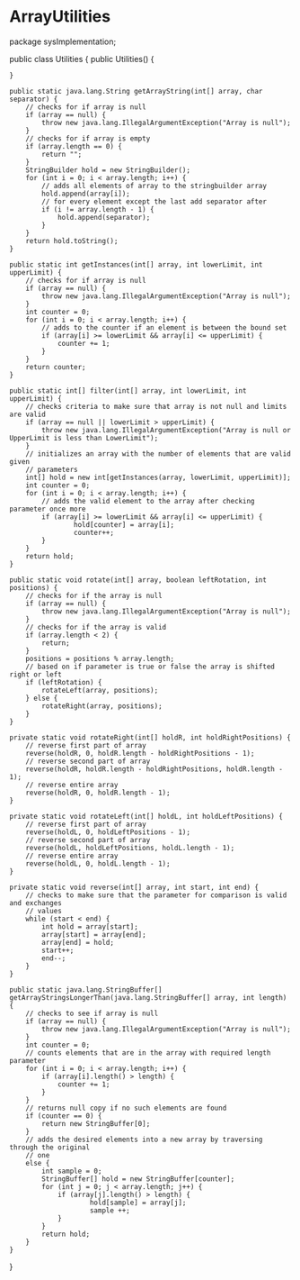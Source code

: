 # ArrayUtilities
package sysImplementation;

public class Utilities {
	public Utilities() {

	}

	public static java.lang.String getArrayString(int[] array, char separator) {
		// checks for if array is null
		if (array == null) {
			throw new java.lang.IllegalArgumentException("Array is null");
		}
		// checks for if array is empty
		if (array.length == 0) {
			return "";
		}
		StringBuilder hold = new StringBuilder();
		for (int i = 0; i < array.length; i++) {
			// adds all elements of array to the stringbuilder array
			hold.append(array[i]);
			// for every element except the last add separator after
			if (i != array.length - 1) {
				hold.append(separator);
			}
		}
		return hold.toString();
	}

	public static int getInstances(int[] array, int lowerLimit, int upperLimit) {
		// checks for if array is null
		if (array == null) {
			throw new java.lang.IllegalArgumentException("Array is null");
		}
		int counter = 0;
		for (int i = 0; i < array.length; i++) {
			// adds to the counter if an element is between the bound set
			if (array[i] >= lowerLimit && array[i] <= upperLimit) {
				counter += 1;
			}
		}
		return counter;
	}

	public static int[] filter(int[] array, int lowerLimit, int upperLimit) {
		// checks criteria to make sure that array is not null and limits are valid
		if (array == null || lowerLimit > upperLimit) {
			throw new java.lang.IllegalArgumentException("Array is null or UpperLimit is less than LowerLimit");
		}
		// initializes an array with the number of elements that are valid given
		// parameters
		int[] hold = new int[getInstances(array, lowerLimit, upperLimit)];
		int counter = 0;
		for (int i = 0; i < array.length; i++) {
			// adds the valid element to the array after checking parameter once more
			if (array[i] >= lowerLimit && array[i] <= upperLimit) {
					hold[counter] = array[i];
					counter++;
			}
		}
		return hold;
	}

	public static void rotate(int[] array, boolean leftRotation, int positions) {
		// checks for if the array is null
		if (array == null) {
			throw new java.lang.IllegalArgumentException("Array is null");
		}
		// checks for if the array is valid
		if (array.length < 2) {
			return;
		}
		positions = positions % array.length;
		// based on if parameter is true or false the array is shifted right or left
		if (leftRotation) {
			rotateLeft(array, positions);
		} else {
			rotateRight(array, positions);
		}
	}

	private static void rotateRight(int[] holdR, int holdRightPositions) {
		// reverse first part of array
		reverse(holdR, 0, holdR.length - holdRightPositions - 1);
		// reverse second part of array
		reverse(holdR, holdR.length - holdRightPositions, holdR.length - 1);
		// reverse entire array
		reverse(holdR, 0, holdR.length - 1);
	}

	private static void rotateLeft(int[] holdL, int holdLeftPositions) {
		// reverse first part of array
		reverse(holdL, 0, holdLeftPositions - 1);
		// reverse second part of array
		reverse(holdL, holdLeftPositions, holdL.length - 1);
		// reverse entire array
		reverse(holdL, 0, holdL.length - 1);
	}

	private static void reverse(int[] array, int start, int end) {
		// checks to make sure that the parameter for comparison is valid and exchanges
		// values
		while (start < end) {
			int hold = array[start];
			array[start] = array[end];
			array[end] = hold;
			start++;
			end--;
		}
	}

	public static java.lang.StringBuffer[] getArrayStringsLongerThan(java.lang.StringBuffer[] array, int length) {
		// checks to see if array is null
		if (array == null) {
			throw new java.lang.IllegalArgumentException("Array is null");
		}
		int counter = 0;
		// counts elements that are in the array with required length parameter
		for (int i = 0; i < array.length; i++) {
			if (array[i].length() > length) {
				counter += 1;
			}
		}
		// returns null copy if no such elements are found
		if (counter == 0) {
			return new StringBuffer[0];
		}
		// adds the desired elements into a new array by traversing through the original
		// one
		else {
			int sample = 0;
			StringBuffer[] hold = new StringBuffer[counter];
			for (int j = 0; j < array.length; j++) {
				if (array[j].length() > length) {
						hold[sample] = array[j];
						sample ++;
				}
			}
			return hold;
		}
	}

}
